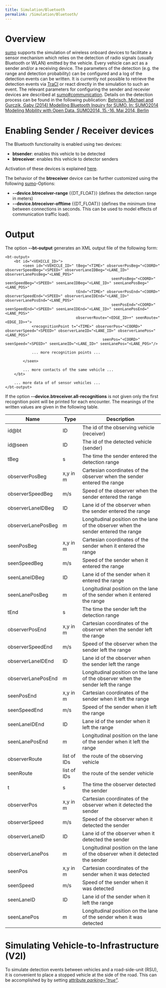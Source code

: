 ```yaml
---
title: Simulation/Bluetooth
permalink: /Simulation/Bluetooth/
---
```


# Overview

[sumo](../sumo.md) supports the simulation of wireless onboard
devices to facilitate a sensor mechanism which relies on the detection
of radio signals (usually Bluetooth or WLAN) emitted by the vehicle.
Every vehicle can act as a sender and/or a receiving device. The
parameters of the detection (e.g. the range and detection probability)
can be configured and a log of the detection events can be written. It
is currently not possible to retrieve the detection events via
[TraCI](../TraCI.md) or react directly in the simulation to such an
event. The relevant parameters for configuring the sender and recevier
devices are described at
[sumo#communication](../sumo.md#communication). Details on the
detection process can be found in the following publication: [Behrisch,
Michael and Gurczik, Gaby (2014) Modelling Bluetooth Inquiry for SUMO.
In: SUMO2014 Modeling Mobility with Open Data. SUMO2014, 15.-16.
Mai 2014, Berlin](http://elib.dlr.de/95237/)

# Enabling Sender / Receiver devices

The Bluetooth functionality is enabled using two devices:

- **btsender**: enables this vehicle to be detected
- **btreceiver**: enables this vehicle to detector senders

Activation of these devices is explained [here](../Definition_of_Vehicles,_Vehicle_Types,_and_Routes.md#devices).

The behavior of the **btreceiver** device can be further customized using the following [sumo](../sumo.md)-Options:

- **--device.btreceiver-range** {{DT_FLOAT}} (defines the detection range in meters)
- **--device.btreceiver-offtime** {{DT_FLOAT}} (defines the minimum time between connections in seconds. This can be used to model effects of communication traffic load).

# Output

The option **--bt-output** generates an XML output file of the following form:

```
<bt-output>
    <bt id="<VEHICLE_ID>">
        <seen id="<VEHICLE_ID>" tBeg="<TIME>" observerPosBeg="<COORD>" observerSpeedBeg="<SPEED>" observerLaneIDBeg="<LANE_ID>" observerLanePosBeg="<LANE_POS>"
                                                seenPosBeg="<COORD>" seenSpeedBeg="<SPEED>" seenLaneIDBeg="<LANE_ID>" seenLanePosBeg="<LANE_POS>"
                                tEnd="<TIME>" observerPosEnd="<COORD>" observerSpeedEnd="<SPEED>" observerLaneIDEnd="<LANE_ID>" observerLanePosEnd="<LANE_POS>"
                                                seenPosEnd="<COORD>" seenSpeedEnd="<SPEED>" seenLaneIDEnd="<LANE_ID>" seenLanePosEnd="<LANE_POS>"
                                observerRoute="<EDGE_ID>+" seenRoute="<EDGE_ID>+">
            <recognitionPoint t="<TIME>" observerPos="<COORD>" observerSpeed="<SPEED>" observerLaneID="<LANE_ID>" observerLanePos="<LANE_POS>"
                                            seenPos="<COORD>" seenSpeed="<SPEED>" seenLaneID="<LANE_ID>" seenLanePos="<LANE_POS>"/>

            ... more recognition points ...

        </seen>

        ... more contacts of the same vehicle ...
    </bt>

    ... more data of of sensor vehicles ...
</bt-output>
```

If the option **--device.btreceiver.all-recognitions** is not given only the first recognition point will be
printed for each encounter. The meanings of the written values are given
in the following table.

| Name               | Type        | Description                                                                         |
| ------------------ | ----------- | ----------------------------------------------------------------------------------- |
| id\@bt              | ID          | The id of the observing vehicle (receiver)                                          |
| id\@seen            | ID          | The id of the detected vehicle (sender)                                             |
| tBeg               | s           | The time the sender entered the detection range                                     |
| observerPosBeg     | x,y in m    | Cartesian coordinates of the observer when the sender entered the range             |
| observerSpeedBeg   | m/s         | Speed of the observer when the sender entered the range                             |
| observerLaneIDBeg  | ID          | Lane id of the observer when the sender entered the range                           |
| observerLanePosBeg | m           | Longitudinal position on the lane of the observer when the sender entered the range |
| seenPosBeg         | x,y in m    | Cartesian coordinates of the sender when it entered the range                       |
| seenSpeedBeg       | m/s         | Speed of the sender when it entered the range                                       |
| seenLaneIDBeg      | ID          | Lane id of the sender when it entered the range                                     |
| seenLanePosBeg     | m           | Longitudinal position on the lane of the sender when it entered the range           |
| tEnd               | s           | The time the sender left the detection range                                        |
| observerPosEnd     | x,y in m    | Cartesian coordinates of the observer when the sender left the range                |
| observerSpeedEnd   | m/s         | Speed of the observer when the sender left the range                                |
| observerLaneIDEnd  | ID          | Lane id of the observer when the sender left the range                              |
| observerLanePosEnd | m           | Longitudinal position on the lane of the observer when the sender left the range    |
| seenPosEnd         | x,y in m    | Cartesian coordinates of the sender when it left the range                          |
| seenSpeedEnd       | m/s         | Speed of the sender when it left the range                                          |
| seenLaneIDEnd      | ID          | Lane id of the sender when it left the range                                        |
| seenLanePosEnd     | m           | Longitudinal position on the lane of the sender when it left the range              |
| observerRoute      | list of IDs | the route of the observing vehicle                                                  |
| seenRoute          | list of IDs | the route of the sender vehicle                                                     |
| t                  | s           | The time the observer detected the sender                                           |
| observerPos        | x,y in m    | Cartesian coordinates of the observer when it detected the sender                   |
| observerSpeed      | m/s         | Speed of the observer when it detected the sender                                   |
| observerLaneID     | ID          | Lane id of the observer when it detected the sender                                 |
| observerLanePos    | m           | Longitudinal position on the lane of the observer when it detected the sender       |
| seenPos            | x,y in m    | Cartesian coordinates of the sender when it was detected                            |
| seenSpeed          | m/s         | Speed of the sender when it was detected                                            |
| seenLaneID         | ID          | Lane id of the sender when it left the range                                        |
| seenLanePos        | m           | Longitudinal position on the lane of the sender when it was detected                |

# Simulating Vehicle-to-Infrastructure (V2I)

To simulate detection events between vehicles and a road-side-unit
(RSU), it is convenient to place a stopped vehicle at the side of the
road. This can be accomplished by by setting [attribute
*parking="true"*](../Definition_of_Vehicles,_Vehicle_Types,_and_Routes.md#stops).